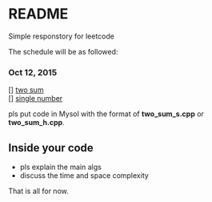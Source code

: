 # README

Simple responstory for leetcode

The schedule will be as followed:


### Oct 12, 2015
[] [two sum](https://oj.leetcode.com/problems/two-sum/)   
[] [single number](https://oj.leetcode.com/problems/single-number/)   

pls put code in Mysol with the format of **two_sum_s.cpp** or **two_sum_h.cpp**.

## Inside your code

+ pls explain the main algs
+ discuss the time and space complexity

That is all for now.
